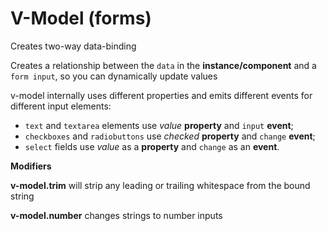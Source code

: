 # V-Model (forms)

Creates two-way data-binding

Creates a relationship between the `data` in the **instance/component** and a `form input`, so you can dynamically update values

v-model internally uses different properties and emits different events for different input elements:

- `text` and `textarea` elements use *value* **property** and `input` **event**;
- `checkboxes` and `radiobuttons` use *checked* **property** and `change` **event**;
- `select` fields use *value* as a **property** and `change` as an **event**.

**Modifiers**

**v-model.trim** will strip any leading or trailing whitespace from the bound string

**v-model.number** changes strings to number inputs
